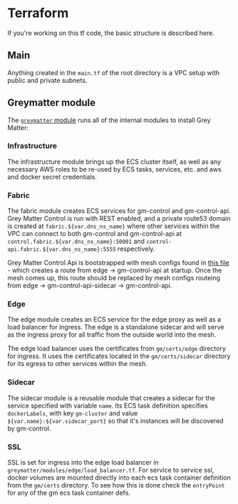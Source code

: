 # Terraform

If you're working on this tf code, the basic structure is described here.

## Main

Anything created in the `main.tf` of the root directory is a VPC setup with public and private subnets.

## Greymatter module

The [`greymatter` module](./../greymatter/main.tf) runs all of the internal modules to install Grey Matter:

### Infrastructure

The infrastructure module brings up the ECS cluster itself, as well as any necessary AWS roles to be re-used by ECS tasks, services, etc. and aws and docker secret credentials.

### Fabric

The fabric module creates ECS services for gm-control and gm-control-api. Grey Matter Control is run with REST enabled, and a private route53 domain is created at `fabric.${var.dns_ns_name}` where other services within the VPC can connect to both gm-control and gm-control-api at `control.fabric.${var.dns_ns_name}:50001` and `control-api.fabric.${var.dns_ns_name}:5555` respectively.

Grey Matter Control Api is bootstrapped with mesh configs found in [this file](../greymatter/modules/fabric/mesh/backup.json) - which creates a route from edge -> gm-control-api at startup. Once the mesh comes up, this route should be replaced by mesh configs routeing from edge -> gm-control-api-sidecar -> gm-control-api.

### Edge

The edge module creates an ECS service for the edge proxy as well as a load balancer for ingress. The edge is a standalone sidecar and will serve as the ingress proxy for all traffic from the outside world into the mesh.

The edge load balancer uses the certificates from `gm/certs/edge` directory for ingress.  It uses the certificates located in the `gm/certs/sidecar` directory for its egress to other services within the mesh.

### Sidecar

The sidecar module is a reusable module that creates a sidecar for the service specified with variable `name`. Its ECS task definition specifies `dockerLabels`, with key `gm-cluster` and value `${var.name}:${var.sidecar_port}` so that it's instances will be discovered by gm-control.

### SSL

SSL is set for ingress into the edge load balancer in `greymatter/modules/edge/load_balancer.tf`.  For service to service ssl, docker volumes are mounted directly into each ecs task container definition from the `gm/certs` directory.  To see how this is done check the `entryPoint` for any of the gm ecs task container defs.
